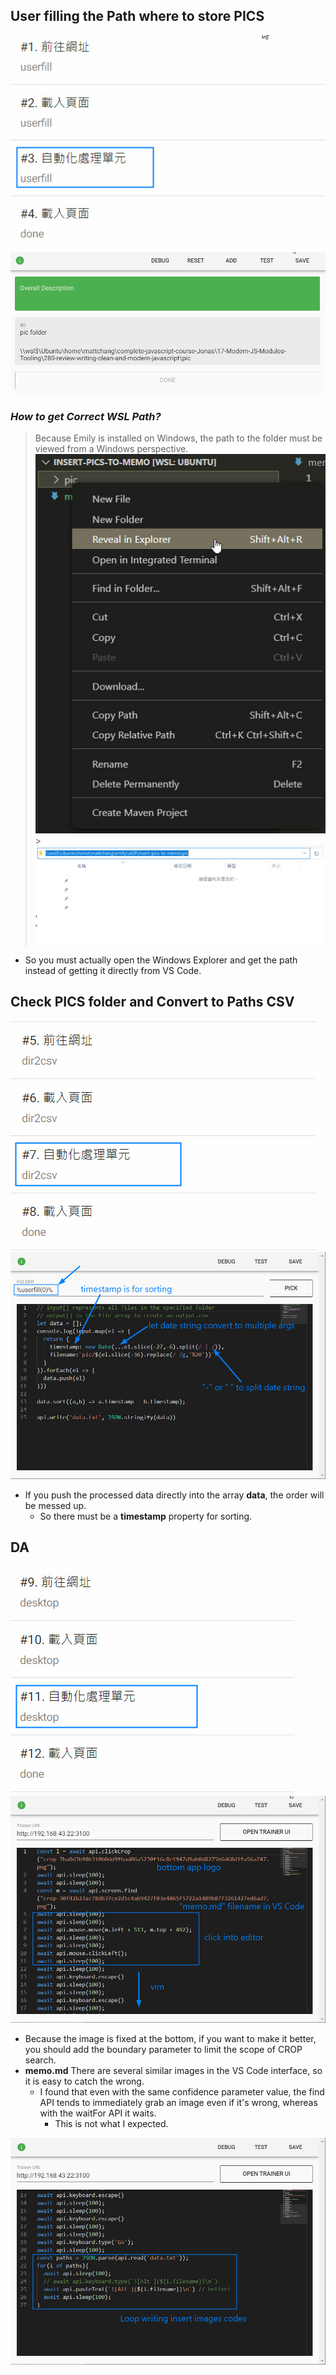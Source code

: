 ## **User filling the Path where to store PICS**

![Alt userfill step](pic/bandicam%202022-09-21%2017-02-45-677.jpg)
![Alt userfill wap](pic/bandicam%202022-09-21%2017-03-09-341.jpg)

### _How to get Correct WSL Path?_

> Because Emily is installed on Windows, the path to the folder must be viewed from a Windows perspective.
> ![Alt reveal in exploere](pic/bandicam%202022-09-21%2017-03-52-200.jpg) > ![Alt window folder](pic/bandicam%202022-09-21%2017-04-20-674.jpg)

- So you must actually open the Windows Explorer and get the path instead of getting it directly from VS Code.

## **Check PICS folder and Convert to Paths CSV**

![Alt dir2csv step](pic/bandicam%202022-09-21%2017-04-55-170.jpg)
![Alt dir2csv wap](pic/bandicam%202022-09-21%2017-08-01-433.jpg)

- If you push the processed data directly into the array **data**, the order will be messed up.
  - So there must be a **timestamp** property for sorting.

## **DA**

![Alt desktop step](pic/bandicam%202022-09-21%2017-08-36-626.jpg)
![Alt desktop wap 1](pic/bandicam%202022-09-21%2017-11-14-882.jpg)

- Because the image is fixed at the bottom, if you want to make it better, you should add the boundary parameter to limit the scope of CROP search.
- **memo.md** There are several similar images in the VS Code interface, so it is easy to catch the wrong.
  - I found that even with the same confidence parameter value, the find API tends to immediately grab an image even if it's wrong, whereas with the waitFor API it waits.
    - This is not what I expected.

![Alt desktop wap 2](pic/bandicam%202022-09-21%2017-12-31-377.jpg)
